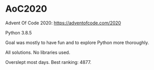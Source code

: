 # AoC2020
Advent Of Code 2020: https://adventofcode.com/2020

Python 3.8.5

Goal was mostly to have fun and to explore Python more thoroughly.

All solutions. No libraries used.

Overslept most days. Best ranking: 4877.
